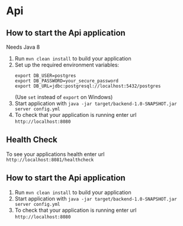 # Api

How to start the Api application
---
Needs Java 8

1. Run `mvn clean install` to build your application
2. Set up the required environment variables:
   ```
   export DB_USER=postgres
   export DB_PASSWORD=your_secure_password
   export DB_URL=jdbc:postgresql://localhost:5432/postgres
   ```
   (Use `set` instead of `export` on Windows)
3. Start application with `java -jar target/backend-1.0-SNAPSHOT.jar server config.yml`
4. To check that your application is running enter url `http://localhost:8080`

Health Check
---

To see your applications health enter url `http://localhost:8081/healthcheck`

How to start the Api application
---

1. Run `mvn clean install` to build your application
2. Start application with `java -jar target/backend-1.0-SNAPSHOT.jar server config.yml`
3. To check that your application is running enter url `http://localhost:8080`
